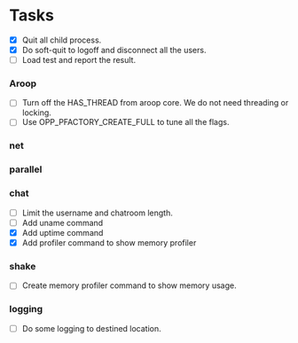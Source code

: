 
Tasks
========

- [x] Quit all child process.
- [x] Do soft-quit to logoff and disconnect all the users.
- [ ] Load test and report the result.

### Aroop
- [ ] Turn off the HAS_THREAD from aroop core. We do not need threading or locking.
- [ ] Use OPP_PFACTORY_CREATE_FULL to tune all the flags.

### net

### parallel

### chat
- [ ] Limit the username and chatroom length.
- [ ] Add uname command
- [x] Add uptime command
- [x] Add profiler command to show memory profiler

### shake
- [ ] Create memory profiler command to show memory usage.

### logging
- [ ] Do some logging to destined location.

